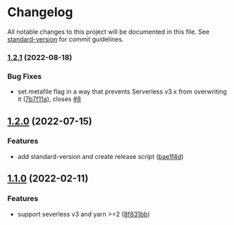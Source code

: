 # Changelog

All notable changes to this project will be documented in this file. See [standard-version](https://github.com/conventional-changelog/standard-version) for commit guidelines.

### [1.2.1](https://github.com/adriencaccia/serverless-analyze-bundle-plugin/compare/v1.2.0...v1.2.1) (2022-08-18)


### Bug Fixes

* set metafile flag in a way that prevents Serverless v3.x from overwriting it ([7b7f11a](https://github.com/adriencaccia/serverless-analyze-bundle-plugin/commit/7b7f11a02f8acd0247c52f411ffda5319717deb7)), closes [#8](https://github.com/adriencaccia/serverless-analyze-bundle-plugin/issues/8)

## [1.2.0](https://github.com/adriencaccia/serverless-analyze-bundle-plugin/compare/v1.1.0...v1.2.0) (2022-07-15)


### Features

* add standard-version and create release script ([bae1f4d](https://github.com/adriencaccia/serverless-analyze-bundle-plugin/commit/bae1f4dbb5a90fb04992e395505c611b5596ac6b))

## [1.1.0](https://github.com/adriencaccia/serverless-analyze-bundle-plugin/compare/v1.0.6...v1.1.0) (2022-02-11)

### Features

- support severless v3 and yarn >=2 ([8f831bb](https://github.com/adriencaccia/serverless-analyze-bundle-plugin/commit/8f831bb63c04ac010e148c404ee0ae467eccbe75))
